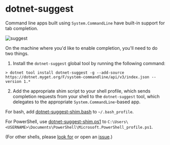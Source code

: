 # dotnet-suggest

Command line apps built using `System.CommandLine` have built-in support for tab completion. 

![suggest](https://user-images.githubusercontent.com/547415/48972576-1217d800-efe2-11e8-8653-8063ddc6864f.gif)

On the machine where you'd like to enable completion, you'll need to do two things.

1. Install the `dotnet-suggest` global tool by running the following command:

```console
> dotnet tool install dotnet-suggest -g --add-source https://dotnet.myget.org/F/system-commandline/api/v3/index.json --version 1.*
```

2. Add the appropriate shim script to your shell profile, which sends completion requests from your shell to the `dotnet-suggest` tool, which delegates to the appropriate `System.CommandLine`-based app.

For bash, add [dotnet-suggest-shim.bash](https://github.com/dotnet/System.CommandLine/blob/master/src/System.CommandLine.Suggest/dotnet-suggest-shim.bash) to `~/.bash_profile`.

For PowerShell, use [dotnet-suggest-shim.ps1](https://github.com/dotnet/System.CommandLine/blob/master/src/System.CommandLine.Suggest/dotnet-suggest-shim.ps1) to  `C:\Users\<USERNAME>\Documents\PowerShell\Microsoft.PowerShell_profile.ps1`.

(For other shells, please [look for](https://github.com/dotnet/System.CommandLine/issues?q=is%3Aissue+is%3Aopen+label%3A%22shell+suggestion%22) or open an [issue](https://github.com/dotnet/System.CommandLine/issues).)
